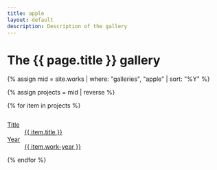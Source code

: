 ```yaml
---
title: apple
layout: default
description: Description of the gallery
---
```


<div class="cf pv2 w-100">
<h1>The {{ page.title }} gallery</h1>

<!-- list of works -->
<!-- <ul class="list pl0 lh">

  {% assign projects = site.works | where: "galleries", "apple" | sort: 'title' %}
  {% for item in projects %}

      <li class="dib mr2"><a href="{{ item.url }}" class="f4 f3-ns db pb2 pr2 link dim blue">{{ item.title }}</a></li>

  {% endfor %}
</ul>
 -->








{% assign mid = site.works |  where: "galleries", "apple" | sort: "%Y" %}

{% assign projects = mid | reverse %}
<!-- sorts work dates into reverse order so most recent appears first -->
  {% for item in projects %}
  <div class="fl w-50 w-third-m w-20-l pv2 pr4 ">
  <a href="{{ item.url }}" class="db link dim tl">
    <div class="aspect-ratio aspect-ratio--1x1 bg-white">
      <!-- <img src="works/{{ item.thumb }}"  class="aspect-ratio--object"> -->
      <img style="background-image:url(../uploads/{{ item.thumbnail }});"
        class="db bg-center cover aspect-ratio--object" />
    </div>
      <dl class="mt2 f6 lh-copy">
        <dt class="clip">Title</dt>
        <dd class="ml0 black truncate w-100">{{ item.title }}</dd>
        <dt class="clip">Year</dt>
        <dd class="ml0 gray truncate w-100">{{ item.work-year }}</dd>
      </dl>
  </a>
</div>
  {% endfor %}

</div>
